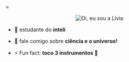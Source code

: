 =<p align="center">
  <img src="https://github.com/liviatavares/liviatavares/raw/main/assets/headergithub.gif" alt="Oi, eu sou a Lívia">
</p>

- 🌱 estudante do **inteli**

- 💬 fale comigo sobre **ciência e o universo!**

- ⚡ Fun fact: **toco 3 instrumentos 🎹**

